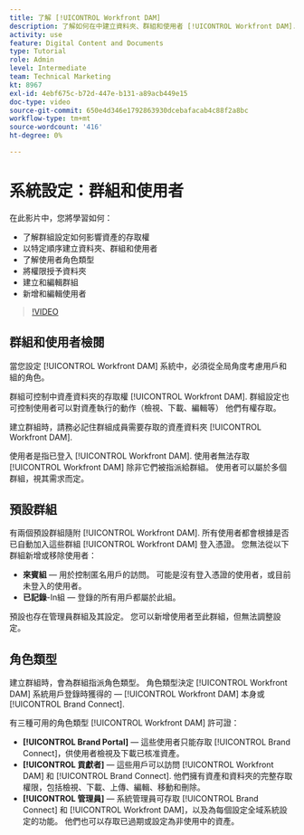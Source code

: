 ```yaml
---
title: 了解 [!UICONTROL Workfront DAM]
description: 了解如何在中建立資料夾、群組和使用者 [!UICONTROL Workfront DAM]. 了解使用者角色類型，並授予資料夾權限。
activity: use
feature: Digital Content and Documents
type: Tutorial
role: Admin
level: Intermediate
team: Technical Marketing
kt: 8967
exl-id: 4ebf675c-b72d-447e-b131-a89acb449e15
doc-type: video
source-git-commit: 650e4d346e1792863930dcebafacab4c88f2a8bc
workflow-type: tm+mt
source-wordcount: '416'
ht-degree: 0%

---
```


# 系統設定：群組和使用者

在此影片中，您將學習如何：

* 了解群組設定如何影響資產的存取權
* 以特定順序建立資料夾、群組和使用者
* 了解使用者角色類型
* 將權限授予資料夾
* 建立和編輯群組
* 新增和編輯使用者

>[!VIDEO](https://video.tv.adobe.com/v/335230/?quality=12&learn=on)

## 群組和使用者檢閱

當您設定 [!UICONTROL Workfront DAM] 系統中，必須從全局角度考慮用戶和組的角色。

群組可控制中資產資料夾的存取權 [!UICONTROL Workfront DAM]. 群組設定也可控制使用者可以對資產執行的動作（檢視、下載、編輯等） 他們有權存取。

建立群組時，請務必記住群組成員需要存取的資產資料夾 [!UICONTROL Workfront DAM].

使用者是指已登入 [!UICONTROL Workfront DAM]. 使用者無法存取 [!UICONTROL Workfront DAM] 除非它們被指派給群組。 使用者可以屬於多個群組，視其需求而定。

## 預設群組

有兩個預設群組隨附 [!UICONTROL Workfront DAM]. 所有使用者都會根據是否已自動加入這些群組 [!UICONTROL Workfront DAM] 登入憑證。 您無法從以下群組新增或移除使用者：

* **來賓組** — 用於控制匿名用戶的訪問。 可能是沒有登入憑證的使用者，或目前未登入的使用者。
* **已記錄**-In組 — 登錄的所有用戶都屬於此組。

預設也存在管理員群組及其設定。 您可以新增使用者至此群組，但無法調整設定。

## 角色類型

建立群組時，會為群組指派角色類型。 角色類型決定 [!UICONTROL Workfront DAM] 系統用戶登錄時獲得的 —  [!UICONTROL Workfront DAM] 本身或 [!UICONTROL Brand Connect].

有三種可用的角色類型 [!UICONTROL Workfront DAM] 許可證：

* **[!UICONTROL Brand Portal]** — 這些使用者只能存取 [!UICONTROL Brand Connect]，供使用者檢視及下載已核准資產。
* **[!UICONTROL 貢獻者]** — 這些用戶可以訪問 [!UICONTROL Workfront DAM] 和 [!UICONTROL Brand Connect]. 他們擁有資產和資料夾的完整存取權限，包括檢視、下載、上傳、編輯、移動和刪除。
* **[!UICONTROL 管理員]** — 系統管理員可存取 [!UICONTROL Brand Connect] 和 [!UICONTROL Workfront DAM]，以及為每個設定全域系統設定的功能。 他們也可以存取已過期或設定為非使用中的資產。

<!-- 
Learn more graphic & documentation article link, below
* Understanding the difference between Workfront licenses and Workfront DAM role types
* -->
